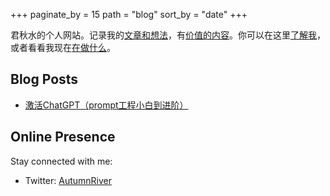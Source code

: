 +++
paginate_by = 15
path = "blog"
sort_by = "date"
+++


君秋水的个人网站。记录我的[文章和想法](./post)，有[价值的内容](./achieve)。你可以在这里[了解我](./about)，或者看看我现在[在做什么](./now)。

## Blog Posts

- [激活ChatGPT（prompt工程小白到进阶）](./post/ji-huo-chatgpt-promptgong-cheng-xiao-bai-dao-jin-jie/)


## Online Presence

Stay connected with me:

- Twitter: [AutumnRiver](https://twitter.com/jordenAAA)


